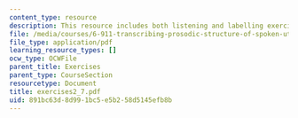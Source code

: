 ```yaml
---
content_type: resource
description: This resource includes both listening and labelling exercises.
file: /media/courses/6-911-transcribing-prosodic-structure-of-spoken-utterances-with-tobi-january-iap-2006/891bc63d8d991bc5e5b258d5145efb8b_exercises2_7.pdf
file_type: application/pdf
learning_resource_types: []
ocw_type: OCWFile
parent_title: Exercises
parent_type: CourseSection
resourcetype: Document
title: exercises2_7.pdf
uid: 891bc63d-8d99-1bc5-e5b2-58d5145efb8b
---
```

